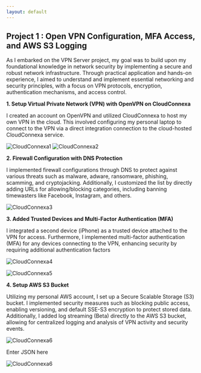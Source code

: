 ```yaml
---
layout: default
---
```


## Project 1 : Open VPN Configuration, MFA Access, and AWS S3 Logging

As I embarked on the VPN Server project, my goal was to build upon my foundational knowledge in network security by implementing a secure and robust network infrastructure. Through practical application and hands-on experience, I aimed to understand and implement essential networking and security principles, with a focus on VPN protocols, encryption, authentication mechanisms, and access control.



**1. Setup Virtual Private Network (VPN) with OpenVPN on CloudConnexa**

I created an account on OpenVPN and utilized CloudConnexa to host my own VPN in the cloud. This involved configuring my personal laptop to connect to the VPN via a direct integration connection to the cloud-hosted CloudConnexa service.

![CloudConnexa1](https://drive.google.com/thumbnail?id=1ECHHK8ncuhoggGLyDcdouGNbrM0W8Wny)
![CloudConnexa2](https://drive.google.com/thumbnail?id=15Ya_u6Hyt9lgaFMllXEk64UcwT40eD3e)

**2. Firewall Configuration with DNS Protection**

I implemented firewall configurations through DNS to protect against various threats such as malware, adware, ransomware, phishing, scamming, and cryptojacking. Additionally, I customized the list by directly adding URLs for allowing/blocking categories, including banning timewasters like Facebook, Instagram, and others.

![CloudConnexa3](https://drive.google.com/thumbnail?id=1yDueXD6vkwxZqPUh4YbEWN7D5TXcdkzf)

**3. Added Trusted Devices and Multi-Factor Authentication (MFA)**

I integrated a second device (iPhone) as a trusted device attached to the VPN for access. Furthermore, I implemented multi-factor authentication (MFA) for any devices connecting to the VPN, enhancing security by requiring additional authentication factors

![CloudConnexa4](https://drive.google.com/?id=1dBApK1Zz1qRHua2volz0z12yhhvi3Tx4)

![CloudConnexa5](https://drive.google.com/thumbnail?id=1vxy9pLU2gfbdmKVxTxqb2usNuzcjCBng)

**4. Setup AWS S3 Bucket**

Utilizing my personal AWS account, I set up a Secure Scalable Storage (S3) bucket. I implemented security measures such as blocking public access, enabling versioning, and default SSE-S3 encryption to protect stored data. Additionally, I added log streaming (Beta) directly to the AWS S3 bucket, allowing for centralized logging and analysis of VPN activity and security events.

![CloudConnexa6](https://drive.google.com/thumbnail?id=1-QwaHvSURvS_TXMPyIQ3KQep8hM-rNNg)

Enter JSON here

![CloudConnexa6](https://drive.google.com/thumbnail?id=17NXz7lodHpZiQVXWfn9UFiYY0WkLozxr)

